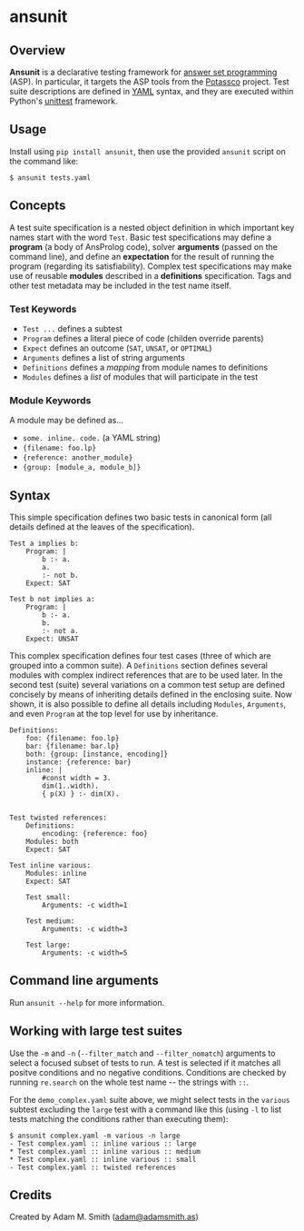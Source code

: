 # ansunit

## Overview

**Ansunit** is a declarative testing framework for [answer set programming](https://en.wikipedia.org/wiki/Answer_set_programming) (ASP). In particular, it targets the ASP tools from the [Potassco](http://potassco.sourceforge.net/) project. Test suite descriptions are defined in [YAML](http://www.yaml.org/) syntax, and they are executed within Python's [unittest](https://docs.python.org/2/library/unittest.html) framework.

## Usage
Install using `pip install ansunit`, then use the provided `ansunit` script on
the command like:

    $ ansunit tests.yaml

## Concepts
A test suite specification is a nested object definition in which important key names start with the word `Test`. Basic test specifications may define a **program** (a body of AnsProlog code), solver **arguments** (passed on the command line), and define an **expectation** for the result of running the program (regarding its satisfiability). Complex test specifications may make use of reusable **modules** described in a **definitions** specification. Tags and other test metadata may be included in the test name itself.

### Test Keywords
- `Test ...` defines a subtest
- `Program` defines a literal piece of code (childen override parents)
- `Expect` defines an outcome (`SAT`, `UNSAT`, or `OPTIMAL`)
- `Arguments` defines a list of string arguments
- `Definitions` defines a *mapping* from module names to definitions
- `Modules` defines a *list* of modules that will participate in the test

### Module Keywords
A module may be defined as...

- `some. inline. code.` (a YAML string)
- `{filename: foo.lp}`
- `{reference: another_module}`
- `{group: [module_a, module_b]}`


## Syntax

This simple specification defines two basic tests in canonical form (all details defined at the leaves of the specification).

    Test a implies b:
        Program: |
            b :- a.
            a.
            :- not b.
        Expect: SAT
        
    Test b not implies a:
        Program: |
            b :- a.
            b.
            :- not a.
        Expect: UNSAT

This complex specification defines four test cases (three of which are grouped into a common suite). A `Definitions` section defines several modules with complex indirect references that are to be used later. In the second test (suite) several variations on a common test setup are defined concisely by means of inheriting details defined in the enclosing suite. Now shown, it is also possible to define all details including `Modules`, `Arguments`, and even `Program` at the top level for use by inheritance.

    Definitions:
        foo: {filename: foo.lp}
        bar: {filename: bar.lp}
        both: {group: [instance, encoding]}
        instance: {reference: bar}
        inline: |
            #const width = 3.
            dim(1..width).
            { p(X) } :- dim(X).
    
    
    Test twisted references:
        Definitions:
            encoding: {reference: foo}
        Modules: both
        Expect: SAT
    
    Test inline various:
        Modules: inline
        Expect: SAT
    
        Test small:
            Arguments: -c width=1 
    
        Test medium:
            Arguments: -c width=3 
    
        Test large:
            Arguments: -c width=5

## Command line arguments
Run `ansunit --help` for more information.

## Working with large test suites

Use the `-m` and `-n` (`--filter_match` and `--filter_nomatch`) arguments to
select a focused subset of tests to run. A test is selected if it matches all
positve conditions and no negative conditions. Conditions are checked by running
`re.search` on the whole test name -- the strings with `::`.

For the `demo_complex.yaml` suite above, we might select tests in the `various`
subtest excluding the `large` test with a command like this (using `-l` to list
tests matching the conditions rather than executing them):

    $ ansunit complex.yaml -m various -n large
    - Test complex.yaml :: inline various :: large
    * Test complex.yaml :: inline various :: medium
    * Test complex.yaml :: inline various :: small
    - Test complex.yaml :: twisted references

## Credits
Created by Adam M. Smith (adam@adamsmith.as)
